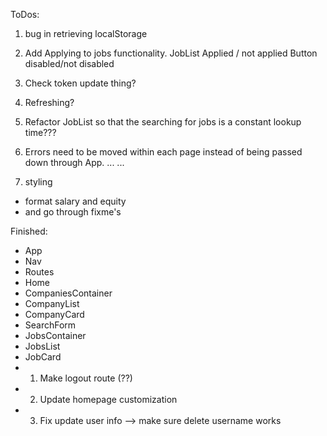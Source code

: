 ToDos:

1) bug in retrieving localStorage



2) Add Applying to jobs functionality.
    JobList Applied / not applied
    Button disabled/not disabled
3) Check token update thing?
4) Refreshing?
5) Refactor JobList so that the searching for jobs is a constant lookup time???
6) Errors need to be moved within each page instead of being passed down through App. 
...
...
10) styling
- format salary and equity
- and go through fixme's

Finished: 
- App
- Nav
- Routes
- Home
- CompaniesContainer
- CompanyList
- CompanyCard
- SearchForm
- JobsContainer
- JobsList
- JobCard
- 1) Make logout route (??)
- 2) Update homepage customization
- 3) Fix update user info --> make sure delete username works